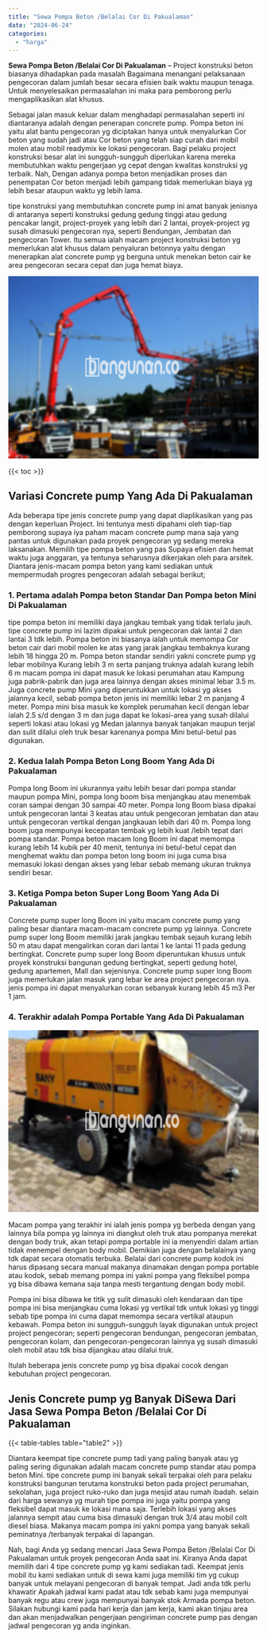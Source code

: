 ```yaml
---
title: "Sewa Pompa Beton /Belalai Cor Di Pakualaman"
date: "2024-06-24"
categories: 
  - "harga"
---
```


**Sewa Pompa Beton /Belalai Cor Di Pakualaman** – Project konstruksi beton biasanya dihadapkan pada masalah Bagaimana menangani pelaksanaan pengecoran dalam jumlah besar secara efisien baik waktu maupun tenaga. Untuk menyelesaikan permasalahan ini maka para pemborong perlu mengaplikasikan alat khusus.

Sebagai jalan masuk keluar dalam menghadapi permasalahan seperti ini diantaranya adalah dengan penerapan concrete pump. Pompa beton ini yaitu alat bantu pengecoran yg diciptakan hanya untuk menyalurkan Cor beton yang sudah jadi atau Cor beton yang telah siap curah dari mobil molen atau mobil readymix ke lokasi pengecoran. Bagi pelaku project konstruksi besar alat ini sungguh-sungguh diperlukan karena mereka membutuhkan waktu pengerjaan yg cepat dengan kwalitas konstruksi yg terbaik. Nah, Dengan adanya pompa beton menjadikan proses dan penempatan Cor beton menjadi lebih gampang tidak memerlukan biaya yg lebih besar ataupun waktu yg lebih lama.

tipe konstruksi yang membutuhkan concrete pump ini amat banyak jenisnya di antaranya seperti konstruksi gedung gedung tinggi atau gedung pencakar langit, project-proyek yang lebih dari 2 lantai, proyek-project yg susah dimasuki pengecoran nya, seperti Bendungan, Jembatan dan pengecoran Tower. Itu semua ialah macam project konstruksi beton yg memerlukan alat khusus dalam penyaluran betonnya yaitu dengan menerapkan alat concrete pump yg berguna untuk menekan beton cair ke area pengecoran secara cepat dan juga hemat biaya.

![Sewa Pompa Beton /Belalai Cor Di Pakualaman](/images/sewa-concrete-pump-21.png)

{{< toc >}}

## Variasi Concrete pump Yang Ada Di Pakualaman

Ada beberapa tipe jenis concrete pump yang dapat diaplikasikan yang pas dengan keperluan Project. Ini tentunya mesti dipahami oleh tiap-tiap pemborong supaya iya paham macam concrete pump mana saja yang pantas untuk digunakan pada proyek pengecoran yg sedang mereka laksanakan. Memilih tipe pompa beton yang pas Supaya efisien dan hemat waktu juga anggaran, ya tentunya seharusnya dikerjakan oleh para arsitek. Diantara jenis-macam pompa beton yang kami sediakan untuk mempermudah progres pengecoran adalah sebagai berikut;

### 1\. Pertama adalah Pompa beton Standar Dan Pompa beton Mini Di Pakualaman

tipe pompa beton ini memiliki daya jangkau tembak yang tidak terlalu jauh. tipe concrete pump ini lazim dipakai untuk pengecoran dak lantai 2 dan lantai 3 tdk lebih. Pompa beton ini biasanya ialah untuk memompa Cor beton cair dari mobil molen ke atas yang jarak jangkau tembaknya kurang lebih 18 hingga 20 m. Pompa beton standar sendiri yakni concrete pump yg lebar mobilnya Kurang lebih 3 m serta panjang truknya adalah kurang lebih 6 m macam pompa ini dapat masuk ke lokasi perumahan atau Kampung juga pabrik-pabrik dan juga area lainnya dengan akses minimal lebar 3.5 m. Juga concrete pump Mini yang diperuntukkan untuk lokasi yg akses jalannya kecil, sebab pompa beton jenis ini memiliki lebar 2 m panjang 4 meter. Pompa mini bisa masuk ke komplek perumahan kecil dengan lebar ialah 2.5 s/d dengan 3 m dan juga dapat ke lokasi-area yang susah dilalui seperti lokasi atau lokasi yg Medan jalannya banyak tanjakan maupun terjal dan sulit dilalui oleh truk besar karenanya pompa Mini betul-betul pas digunakan.

### 2\. Kedua Ialah Pompa Beton Long Boom Yang Ada Di Pakualaman

Pompa long Boom ini ukurannya yaitu lebih besar dari pompa standar maupun pompa Mini, pompa long boom bisa menjangkau atau menembak coran sampai dengan 30 sampai 40 meter. Pompa long Boom biasa dipakai untuk pengecoran lantai 3 keatas atau untuk pengecoran jembatan dan atau untuk pengecoran vertikal dengan jangkauan lebih dari 40 m. Pompa long boom juga mempunyai kecepatan tembak yg lebih kuat /lebih tepat dari pompa standar. Pompa beton macam long Boom ini dapat memompa kurang lebih 14 kubik per 40 menit, tentunya ini betul-betul cepat dan menghemat waktu dan pompa beton long boom ini juga cuma bisa memasuki lokasi dengan akses yang lebar sebab memang ukuran truknya sendiri besar.

### 3\. Ketiga Pompa beton Super Long Boom Yang Ada Di Pakualaman

Concrete pump super long Boom ini yaitu macam concrete pump yang paling besar diantara macam-macam concrete pump yg lainnya. Concrete pump super long Boom memiliki jarak jangkau tembak sejauh kurang lebih 50 m atau dapat mengalirkan coran dari lantai 1 ke lantai 11 pada gedung bertingkat. Concrete pump super long Boom diperuntukan khusus untuk proyek konstruksi bangunan gedung bertingkat, seperti gedung hotel, gedung apartemen, Mall dan sejenisnya. Concrete pump super long Boom juga memerlukan jalan masuk yang lebar ke area project pengecoran nya. jenis pompa ini dapat menyalurkan coran sebanyak kurang lebih 45 m3 Per 1 jam.

### 4\. Terakhir adalah Pompa Portable Yang Ada Di Pakualaman

![Sewa Pompa Beton /Belalai Cor Di Pakualaman](/images/sewa-concrete-pump-30.png)

Macam pompa yang terakhir ini ialah jenis pompa yg berbeda dengan yang lainnya bila pompa yg lainnya ini diangkut oleh truk atau pompanya merekat dengan body truk, akan tetapi pompa portable ini ia menyendiri dalam artian tidak menempel dengan body mobil. Demikian juga dengan belalainya yang tdk dapat secara otomatis terbuka. Belalai dari concrete pump kodok ini harus dipasang secara manual makanya dinamakan dengan pompa portable atau kodok, sebab memang pompa ini yakni pompa yang fleksibel pompa yg bisa dibawa kemana saja tanpa mesti tergantung dengan body mobil.

Pompa ini bisa dibawa ke titik yg sulit dimasuki oleh kendaraan dan tipe pompa ini bisa menjangkau cuma lokasi yg vertikal tdk untuk lokasi yg tinggi sebab tipe pompa ini cuma dapat memompa secara vertikal ataupun kebawah. Pompa beton ini sungguh-sungguh layak digunakan untuk project project pengecoran; seperti pengecoran bendungan, pengecoran jembatan, pengecoran kolam, dan pengecoran-pengecoran lainnya yg susah dimasuki oleh mobil atau tdk bisa dijangkau atau dilalui truk.

Itulah beberapa jenis concrete pump yg bisa dipakai cocok dengan kebutuhan project pengecoran.

## Jenis Concrete pump yg Banyak DiSewa Dari Jasa Sewa Pompa Beton /Belalai Cor Di Pakualaman

{{< table-tables table="table2" >}}

Diantara keempat tipe concrete pump tadi yang paling banyak atau yg paling sering digunakan adalah macam concrete pump standar atau pompa beton Mini. tipe concrete pump ini banyak sekali terpakai oleh para pelaku konstruksi bangunan terutama konstruksi beton pada project perumahan, sekolahan, juga project ruko-ruko dan juga mesjid atau rumah ibadah. selain dari harga sewanya yg murah tipe pompa ini juga yaitu pompa yang fleksibel dapat masuk ke lokasi mana saja. Terlebih lokasi yang akses jalannya sempit atau cuma bisa dimasuki dengan truk 3/4 atau mobil colt diesel biasa. Makanya macam pompa ini yakni pompa yang banyak sekali peminatnya /terbanyak terpakai di lapangan.

Nah, bagi Anda yg sedang mencari Jasa Sewa Pompa Beton /Belalai Cor Di Pakualaman untuk proyek pengecoran Anda saat ini. Kiranya Anda dapat memilih dari 4 tipe concrete pump yg kami sediakan tadi. Keempat jenis mobil itu kami sediakan untuk di sewa kami juga memiliki tim yg cukup banyak untuk melayani pengecoran di banyak tempat. Jadi anda tdk perlu khawatir Apakah jadwal kami padat atau tdk sebab kami juga mempunyai banyak regu atau crew juga mempunyai banyak stok Armada pompa beton. Silakan hubungi kami pada hari kerja dan jam kerja, kami akan tinjau area dan akan menjadwalkan pengerjaan pengiriman concrete pump pas dengan jadwal pengecoran yg anda inginkan.
